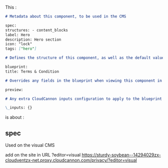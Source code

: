 This :

```md
# Metadata about this component, to be used in the CMS

spec:
structures: - content_blocks
label: Hero
description: Hero section
icon: "lock"
tags: ["hero"]

# Defines the structure of this component, as well as the default values

blueprint:
title: Terms & Condition

# Overrides any fields in the blueprint when viewing this component in the component browser

preview:

# Any extra CloudCannon inputs configuration to apply to the blueprint

\_inputs: {}
```

is about :

## spec

Used on the visual CMS

add on the site in URL ?editor=visual
https://sturdy-soybean--14294029zx-cloudventzx-net.proxy.cloudcannon.com/privacy/?editor=visual
